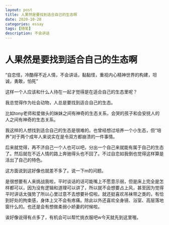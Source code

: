 ```yaml
---
layout: post
title: 人果然是要找到适合自己的生态啊
date: 2020-10-28
categories: essay
tags: [随笔]
description: 不会讲话
---
```




# 人果然是要找到适合自己的生态啊

“自恋怪，冷酷得不近人情，不会讲话，黏黏怪，重视内心精神世界的构建，坦诚，勇敢，怕死”

这样一个人应该和什么人待在一起才觉得是在适合自己的生态里呢？

我总觉得作为社会动物，人总是要找到适合自己的生态。

比如tony老师和爱做头的妹妹之间有神奇的生态关系，会哭的孩子和会安抚人的人之间有神奇的生态关系。

我这样的人想找到适合自己的生态是很难的。也曾经想过培养一个小生态，但“培养”对于两个成年人来说实在是令双方都崩溃的一件事情。

后来就觉得，再不济自己一个人也可以吧，分出一个自己来就能有属于自己的生态了。然后就在不近人情的路上奔驰得头也不回了。不过自恋如我倒也觉得这样算是活出了自己的特色。

这方面说到这好像也就差不多了。说一下m的问题。

是很想要有人来挑战我啦，平时谈话的话可能嘴上不愿意示弱，但是床上完全是怎样都可以，因为没有逻辑和道理可以讲了，所以就不会想要占上风，甚至因为觉得平时讲话太强势了所以心里过意不去想要补偿啦。就还挺喜欢吊袜带之类的，有恰到好处的拘束感，身体上又不会有疼痛。除此以外还喜欢全身镜、浴室、高层落地窗什么的。也还是会有想做柔弱小娇妻的时候啦。

诶好像说得有点多了，有机会可以帮忙挑衣服吧w今天就先到这里喔。

